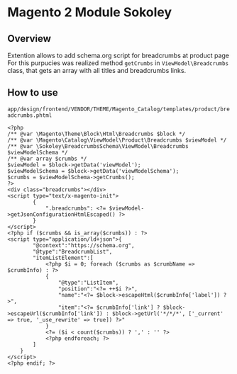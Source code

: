 # Magento 2 Module Sokoley

## Overview

Extention allows to add schema.org script for breadcrumbs at product page
For this purpucies was realized method `getCrumbs` in `ViewModel\Breadcrumbs` class, that gets an array with all titles and breadcrumbs links.

## How to use

`app/design/frontend/VENDOR/THEME/Magento_Catalog/templates/product/breadcrumbs.phtml`

```
<?php
/** @var \Magento\Theme\Block\Html\Breadcrumbs $block */
/** @var \Magento\Catalog\ViewModel\Product\Breadcrumbs $viewModel */
/** @var \Sokoley\BreadcrumbsSchema\ViewModel\Breadcrumbs $viewModelSchema */
/** @var array $crumbs */
$viewModel = $block->getData('viewModel');
$viewModelSchema = $block->getData('viewModelSchema');
$crumbs = $viewModelSchema->getCrumbs();
?>
<div class="breadcrumbs"></div>
<script type="text/x-magento-init">
        {
            ".breadcrumbs": <?= $viewModel->getJsonConfigurationHtmlEscaped() ?>
        }
</script>
<?php if ($crumbs && is_array($crumbs)) : ?>
<script type="application/ld+json">{
        "@context":"https://schema.org",
        "@type":"BreadcrumbList",
        "itemListElement":[
            <?php $i = 0; foreach ($crumbs as $crumbName => $crumbInfo) : ?>
            {
                "@type":"ListItem",
                "position":"<?= ++$i ?>",
                "name":"<?= $block->escapeHtml($crumbInfo['label']) ?>",
                "item":"<?= $crumbInfo['link'] ? $block->escapeUrl($crumbInfo['link']) : $block->getUrl('*/*/*', ['_current' => true, '_use_rewrite' => true]) ?>"
            }
            <?= ($i < count($crumbs)) ? ',' : '' ?>
            <?php endforeach; ?>
        ]
    }
</script>
<?php endif; ?>
```